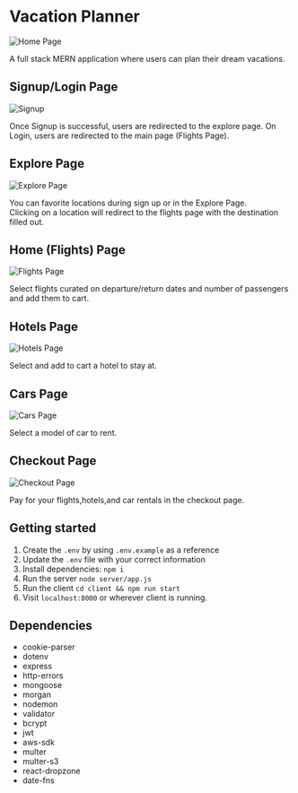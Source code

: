 # Vacation Planner

![Home Page](https://i.ibb.co/1L3MYHq/Vacation-Planner-Home.jpg)

A full stack MERN application where users can plan their dream vacations.

## Signup/Login Page

![Signup](https://i.ibb.co/sCV8sbk/signup-gif.gif)

Once Signup is successful, users are redirected to the explore page.
On Login, users are redirected to the main page (Flights Page).

## Explore Page

![Explore Page](https://i.ibb.co/YDQ7Vsj/Explore3-gif.gif)

You can favorite locations during sign up or in the Explore Page.\
Clicking on a location will redirect to the flights page with the destination filled out.

## Home (Flights) Page

![Flights Page](https://i.ibb.co/RHQLBgv/Flights-gif.gif)

Select flights curated on departure/return dates and number of passengers and add them to cart.

## Hotels Page

![Hotels Page](https://i.ibb.co/rMDk5DP/Cars-gif.gif)

Select and add to cart a hotel to stay at.

## Cars Page

![Cars Page](https://i.ibb.co/8jpyGbS/Cars-gif.gif)

Select a model of car to rent.

## Checkout Page

![Checkout Page](https://i.ibb.co/hVFRsNm/Payment-gif.gif)

Pay for your flights,hotels,and car rentals in the checkout page.

## Getting started

1. Create the `.env` by using `.env.example` as a reference
2. Update the `.env` file with your correct information
3. Install dependencies: `npm i`
4. Run the server `node server/app.js`
5. Run the client `cd client && npm run start` 
6. Visit `localhost:8000` or wherever client is running.

## Dependencies

- cookie-parser
- dotenv
- express
- http-errors
- mongoose
- morgan
- nodemon
- validator
- bcrypt
- jwt
- aws-sdk
- multer
- multer-s3
- react-dropzone
- date-fns
